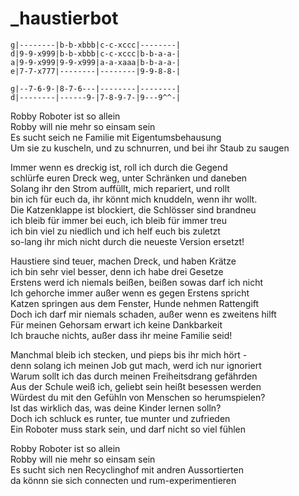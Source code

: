 # _haustierbot

```
g|--------|b-b-xbbb|c-c-xccc|--------|
d|9-9-x999|b-b-xbbb|c-c-xccc|b-b-a-a-|
a|9-9-x999|9-9-x999|a-a-xaaa|b-b-a-a-|
e|7-7-x777|--------|--------|9-9-8-8-|

g|--7-6-9-|8-7-6---|--------|--------|
d|--------|------9-|7-8-9-7-|9---9^^-|
```

Robby Roboter ist so allein  
Robby will nie mehr so einsam sein  
Es sucht seich ne Familie mit Eigentumsbehausung  
Um sie zu kuscheln, und zu schnurren, und bei ihr Staub zu saugen

Immer wenn es dreckig ist, roll ich durch die Gegend  
schlürfe euren Dreck weg, unter Schränken und daneben  
Solang ihr den Strom auffüllt, mich repariert, und rollt  
bin ich für euch da, ihr könnt mich knuddeln, wenn ihr wollt.  
Die Katzenklappe ist blockiert, die Schlösser sind brandneu  
ich bleib für immer bei euch, ich bleib für immer treu  
ich bin viel zu niedlich und ich helf euch bis zuletzt  
so-lang ihr mich nicht durch die neueste Version ersetzt!

Haustiere sind teuer, machen Dreck, und haben Krätze  
ich bin sehr viel besser, denn ich habe drei Gesetze  
Erstens werd ich niemals beißen, beißen sowas darf ich nicht  
Ich gehorche immer außer wenn es gegen Erstens spricht  
Katzen springen aus dem Fenster, Hunde nehmen Rattengift  
Doch ich darf mir niemals schaden, außer wenn es zweitens hilft  
Für meinen Gehorsam erwart ich keine Dankbarkeit  
Ich brauche nichts, außer dass ihr meine Familie seid!

Manchmal bleib ich stecken, und pieps bis ihr mich hört -  
denn solang ich meinen Job gut mach, werd ich nur ignoriert  
Warum sollt ich das durch meinen Freiheitsdrang gefährden  
Aus der Schule weiß ich, geliebt sein heißt besessen werden  
Würdest du mit den Gefühln von Menschen so herumspielen?  
Ist das wirklich das, was deine Kinder lernen solln?  
Doch ich schluck es runter, tue munter und zufrieden  
Ein Roboter muss stark sein, und darf nicht so viel fühlen

Robby Roboter ist so allein  
Robby will nie mehr so einsam sein  
Es sucht sich nen Recyclinghof mit andren Aussortierten  
da könnn sie sich connecten und rum-experimentieren

